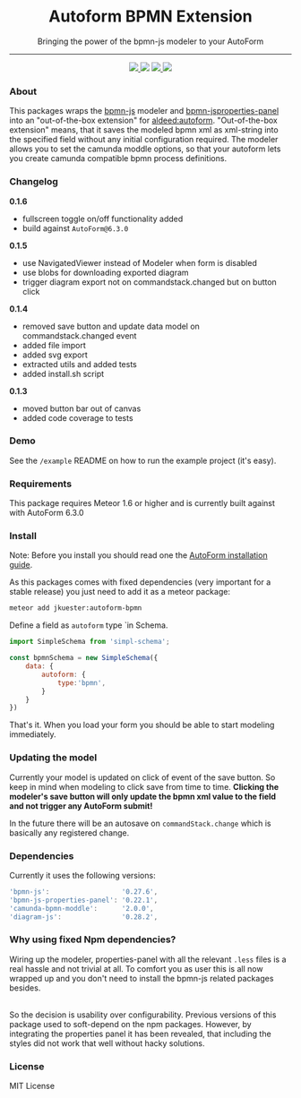 <h1 align="center">Autoform BPMN Extension</h1>
<p align="center">Bringing the power of the bpmn-js modeler to your AutoForm</p>
<hr>

<p align="center">
    <!--<a href="https://travis-ci.org/jankapunkt/meteor-autoform-bpmn" alt="Build Status">
        <img src="https://travis-ci.org/jankapunkt/meteor-autoform-bpmn.svg?branch=master" />
    </a>-->
    <a href='https://standardjs.com'>
        <img src='https://img.shields.io/badge/code_style-standard-brightgreen.svg'>
    </a>
    <a href="https://www.codacy.com/project/jankapunkt/meteor-autoform-bpmn/dashboard?utm_source=github.com&amp;utm_medium=referral&amp;utm_content=jankapunkt/meteor-autoform-bpmn&amp;utm_campaign=Badge_Grade_Dashboard"><img src="https://api.codacy.com/project/badge/Grade/1d8856bdd7344ecb9eed85c66ce4331c"/></a>
    <a href="http://www.repostatus.org/#active" alt="Project Status: Active – The project has reached a stable, usable state and is being actively developed.">
        <img src="http://www.repostatus.org/badges/latest/active.svg" />
    </a>
    <a href='https://gitlicense.com/license/jankapunkt/meteor-autoform-bpmn'>
        <img src='https://gitlicense.com/badge/jankapunkt/meteor-autoform-bpmn'/>
    </a>
</p>

### About

This packages wraps the [bpmn-js](https://github.com/bpmn-io/bpmn-js) modeler and [bpmn-jsproperties-panel](https://github.com/bpmn-io/bpmn-js-properties-panel) into an "out-of-the-box extension" for [aldeed:autoform](https://github.com/aldeed/meteor-autoform).
"Out-of-the-box extension" means, that it saves the modeled bpmn xml as xml-string into the specified field without any initial configuration required.
The modeler allows you to set the camunda moddle options, so that your autoform lets you create camunda compatible bpmn process definitions.

### Changelog

**0.1.6**

- fullscreen toggle on/off functionality added
- build against `AutoForm@6.3.0`

**0.1.5**

- use NavigatedViewer instead of Modeler when form is disabled
- use blobs for downloading exported diagram
- trigger diagram export not on commandstack.changed but on button click

**0.1.4** 

- removed save button and update data model on commandstack.changed event
- added file import
- added svg export
- extracted utils and added tests
- added install.sh script

**0.1.3**

- moved button bar out of canvas
- added code coverage to tests


### Demo

See the `/example` README on how to run the example project (it's easy).

### Requirements

This package requires Meteor 1.6 or higher and is currently built against with AutoForm 6.3.0

### Install

Note: Before you install you should read one the [AutoForm installation guide](https://github.com/aldeed/meteor-autoform#installation).

As this packages comes with fixed dependencies (very important for a stable release) you just need to add it as a meteor package:

```bash
meteor add jkuester:autoform-bpmn
```

Define a field as `autoform` type `in Schema.


```javascript
import SimpleSchema from 'simpl-schema';

const bpmnSchema = new SimpleSchema({
    data: {
        autoform: {
            type:'bpmn',
        }
    }
})
```

That's it. When you load your form you should be able to start modeling immediately.

### Updating the model

Currently your model is updated on click of event of the save button. So keep in mind when modeling to click save from time to time.
**Clicking the modeler's save button will only update the bpmn xml value to the field and not trigger any AutoForm submit!**

In the future there will be an autosave on `commandStack.change` which is basically any registered change.


### Dependencies

Currently it uses the following versions:

```javascript
'bpmn-js':                  '0.27.6',
'bpmn-js-properties-panel': '0.22.1',
'camunda-bpmn-moddle':      '2.0.0',
'diagram-js':               '0.28.2',
```

### Why using fixed Npm dependencies?

Wiring up the modeler, properties-panel with all the relevant `.less` files is a real hassle and not trivial at all.
To comfort you as user this is all now wrapped up and you don't need to install the bpmn-js related packages besides.

<br>
So the decision is usability over configurability. Previous versions of this package used to soft-depend on the npm packages.
However, by integrating the properties panel it has been revealed, that including the styles did not work that well without hacky solutions.

### License

MIT License
